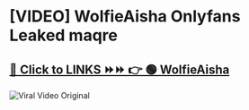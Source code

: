 
 # [VIDEO] WolfieAisha Onlyfans Leaked maqre

## <h2><a href="https://clipsfans.com/WolfieAisha&ref=git">🔗 Click to LINKS ⏩⏩ 👉 🟢 WolfieAisha </a></h2>

<a href="https://clipsfans.com/WolfieAisha&ref=git" rel="nofollow" data-target="animated-image.originalLink"><img src="https://i.ibb.co.com/xMMVF88/686577567.gif" alt="Viral Video Original" style="max-width: 100%; display: inline-block;" data-target="animated-image.originalImage"></a>

